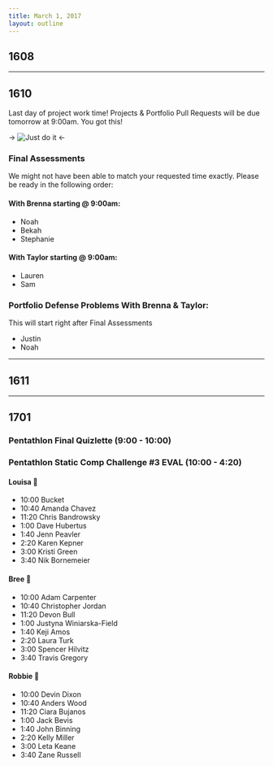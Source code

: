 ```yaml
---
title: March 1, 2017
layout: outline
---
```


## 1608

--------------------------------------------

## 1610

Last day of project work time! Projects & Portfolio Pull Requests will be due tomorrow at 9:00am. You got this!                        

-> ![Just do it](https://s-media-cache-ak0.pinimg.com/736x/f2/58/f4/f258f40627b8f0f4b0734de2f709e154.jpg) <-

### Final Assessments

We might not have been able to match your requested time exactly. Please be ready in the following order:

#### With Brenna starting @ 9:00am:

* Noah
* Bekah
* Stephanie

#### With Taylor starting @ 9:00am:
* Lauren
* Sam

### Portfolio Defense Problems With Brenna & Taylor:
This will start right after Final Assessments
* Justin
* Noah
--------------------------------------------

## 1611

--------------------------------------------

## 1701

### Pentathlon Final Quizlette (9:00 - 10:00)

### Pentathlon Static Comp Challenge #3 EVAL (10:00 - 4:20)

#### Louisa :hear_no_evil:

* 10:00 Bucket
* 10:40 Amanda Chavez
* 11:20 Chris Bandrowsky
* 1:00 Dave Hubertus
* 1:40 Jenn Peavler
* 2:20 Karen Kepner
* 3:00 Kristi Green
* 3:40 Nik Bornemeier

#### Bree :see_no_evil:

* 10:00 Adam Carpenter
* 10:40 Christopher Jordan
* 11:20 Devon Bull
* 1:00 Justyna Winiarska-Field
* 1:40 Keji Amos
* 2:20 Laura Turk
* 3:00 Spencer Hilvitz
* 3:40 Travis Gregory

#### Robbie :speak_no_evil:

* 10:00 Devin Dixon
* 10:40 Anders Wood
* 11:20 Ciara Bujanos
* 1:00 Jack Bevis
* 1:40 John Binning
* 2:20 Kelly Miller
* 3:00 Leta Keane
* 3:40 Zane Russell
